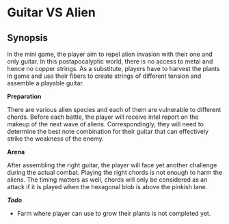 # Guitar VS Alien

## Synopsis

In the mini game, the player aim to repel alien invasion with their one and only guitar. In this postapocalyptic world, there is no access to metal and 
hence no copper strings. As a substitute, players have to harvest the plants in game and use their fibers to create strings of different tension and assemble a playable guitar. 

**Preparation**

There are various alien species and each of them are vulnerable to different chords. Before each battle, the player will receive intel report on the makeup 
of the next wave of aliens. Correspondingly, they will need to determine the best note combination for their guitar that can effectively strike the 
weakness of the enemy.

**Arena**

After assembling the right guitar, the player will face yet another challenge during the actual combat. Playing the right chords is not enough to harm the aliens. The timing matters as well, chords will only be considered as an attack if it is played when the hexagonal blob is above the pinkish lane.

**_Todo_**

- Farm where player can use to grow their plants is not completed yet.
